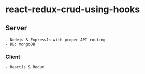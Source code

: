 # react-redux-crud-using-hooks

<!-- <img src="./Screenshot (86).png" /> -->

## Server
	- Nodejs & ExpressJs with proper API routing
	- DB: mongoDB
### Client
	- ReactJs & Redux

